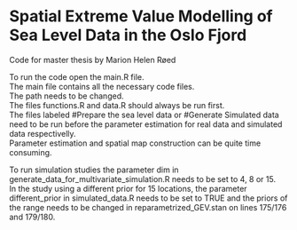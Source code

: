 # Spatial Extreme Value Modelling of Sea Level Data in the Oslo Fjord

Code for master thesis by Marion Helen Røed

To run the code open the main.R file.\
The main file contains all the necessary code files.\
The path needs to be changed.\
The files functions.R and data.R should always be run first.\
The files labeled #Prepare the sea level data or #Generate Simulated data need to be run before the parameter estimation for real data and simulated data respectivelly.\
Parameter estimation and spatial map construction can be quite time consuming.

To run simulation studies the parameter dim in generate_data_for_multivariate_simulation.R needs to be set to 4, 8 or 15.\
In the study using a different prior for 15 locations, the parameter different_prior in simulated_data.R needs to be set to TRUE and the priors of the range needs to be changed in reparametrized_GEV.stan on lines 175/176 and 179/180.

